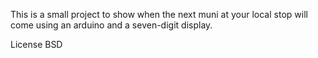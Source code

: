 This is a small project to show when the next muni at your local stop will come using an arduino and a seven-digit display.

License BSD
